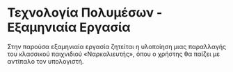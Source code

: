 # Τεχνολογία Πολυμέσων - Εξαμηνιαία Εργασία
Στην παρούσα εξαμηνιαία εργασία ζητείται η υλοποίηση μιας παραλλαγής του κλασσικού παιχνιδιού «Ναρκαλιευτής», όπου ο χρήστης θα παίζει με αντίπαλο τον υπολογιστή.
